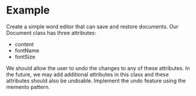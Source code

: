 # Example
Create a simple word editor that can save and restore documents.
Our Document class has three attributes:
- content
- fontName
- fontSize

We should allow the user to undo the changes to any of these
attributes. In the future, we may add additional attributes in this
class and these attributes should also be undoable.
Implement the undo feature using the memento pattern.